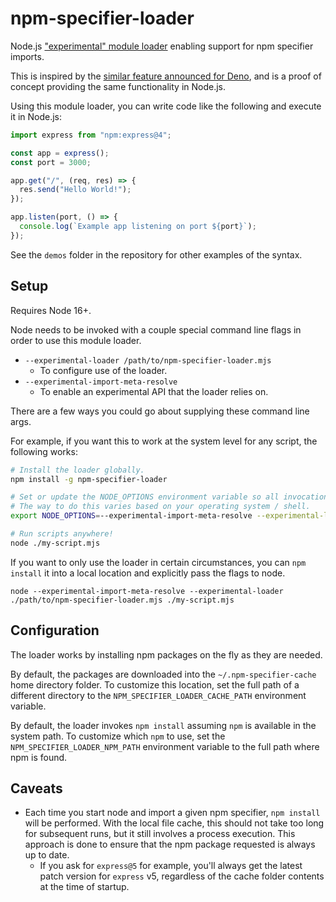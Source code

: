 # npm-specifier-loader

Node.js ["experimental" module loader](https://nodejs.org/api/esm.html#loaders) enabling support for npm specifier imports.

This is inspired by the [similar feature announced for Deno](https://deno.com/blog/changes#compatibility-with-node-and-npm),
and is a proof of concept providing the same functionality in Node.js.

Using this module loader, you can write code like the following and execute it in Node.js:

```js
import express from "npm:express@4";

const app = express();
const port = 3000;

app.get("/", (req, res) => {
  res.send("Hello World!");
});

app.listen(port, () => {
  console.log(`Example app listening on port ${port}`);
});
```

See the `demos` folder in the repository for other examples of the syntax.

## Setup

Requires Node 16+.

Node needs to be invoked with a couple special command line flags in order to use this module loader.

- `--experimental-loader /path/to/npm-specifier-loader.mjs`
  - To configure use of the loader.
- `--experimental-import-meta-resolve`
  - To enable an experimental API that the loader relies on.

There are a few ways you could go about supplying these command line args.

For example, if you want this to work at the system level for any script, the following works:

```bash
# Install the loader globally.
npm install -g npm-specifier-loader

# Set or update the NODE_OPTIONS environment variable so all invocations of node use the loader.
# The way to do this varies based on your operating system / shell.
export NODE_OPTIONS=--experimental-import-meta-resolve --experimental-loader npm-specifier-loader

# Run scripts anywhere!
node ./my-script.mjs
```

If you want to only use the loader in certain circumstances, you can `npm install` it into a local location
and explicitly pass the flags to node.

```
node --experimental-import-meta-resolve --experimental-loader ./path/to/npm-specifier-loader.mjs ./my-script.mjs
```

## Configuration

The loader works by installing npm packages on the fly as they are needed.

By default, the packages are downloaded into the `~/.npm-specifier-cache` home directory folder.
To customize this location, set the full path of a different directory to the `NPM_SPECIFIER_LOADER_CACHE_PATH` environment variable.

By default, the loader invokes `npm install` assuming `npm` is available in the system path.
To customize which `npm` to use, set the `NPM_SPECIFIER_LOADER_NPM_PATH` environment variable to the full path where npm is found.

## Caveats

- Each time you start node and import a given npm specifier, `npm install` will be performed.
  With the local file cache, this should not take too long for subsequent runs, but it still
  involves a process execution. This approach is done to ensure that the npm package requested
  is always up to date.
  - If you ask for `express@5` for example, you'll always get the latest patch version for `express` v5, regardless of the cache folder contents at the time of startup.
